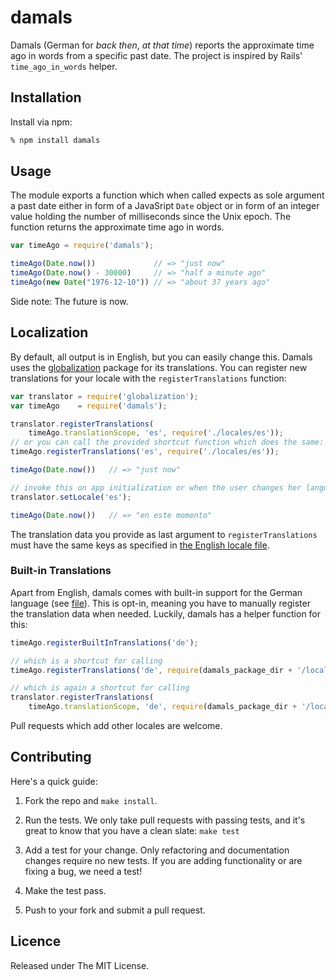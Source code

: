 # damals

Damals (German for _back then_, _at that time_) reports the approximate time ago in words from a specific past date. The project is inspired by Rails' `time_ago_in_words` helper.


## Installation

Install via npm:

```bash
% npm install damals
```


## Usage

The module exports a function which when called expects as sole argument a past date either in form of a JavaSript `Date` object or in form of an integer value holding the number of milliseconds since the Unix epoch. The function returns the approximate time ago in words.

```js
var timeAgo = require('damals');

timeAgo(Date.now())             // => "just now"
timeAgo(Date.now() - 30000)     // => "half a minute ago"
timeAgo(new Date("1976-12-10")) // => "about 37 years ago"
```

Side note: The future is now.


## Localization

By default, all output is in English, but you can easily change this. Damals uses the [globalization](https://github.com/martinandert/globalization) package for its translations. You can register new translations for your locale with the `registerTranslations` function:

```js
var translator = require('globalization');
var timeAgo    = require('damals');

translator.registerTranslations(
    timeAgo.translationScope, 'es', require('./locales/es'));
// or you can call the provided shortcut function which does the same:
timeAgo.registerTranslations('es', require('./locales/es'));

timeAgo(Date.now())   // => "just now"

// invoke this on app initialization or when the user changes her language preference
translator.setLocale('es');

timeAgo(Date.now())   // => "en este momento"
```

The translation data you provide as last argument to `registerTranslations` must have the same keys as specified in [the English locale file](locales/en.json).


### Built-in Translations

Apart from English, damals comes with built-in support for the German language (see [file](locales/de.json)). This is opt-in, meaning you have to manually register the translation data when needed. Luckily, damals has a helper function for this:

```js
timeAgo.registerBuiltInTranslations('de');

// which is a shortcut for calling
timeAgo.registerTranslations('de', require(damals_package_dir + '/locales/de'))

// which is again a shortcut for calling
translator.registerTranslations(
    timeAgo.translationScope, 'de', require(damals_package_dir + '/locales/de'))
```

Pull requests which add other locales are welcome.


## Contributing

Here's a quick guide:

1. Fork the repo and `make install`.

2. Run the tests. We only take pull requests with passing tests, and it's great to know that you have a clean slate: `make test`

3. Add a test for your change. Only refactoring and documentation changes require no new tests. If you are adding functionality or are fixing a bug, we need a test!

4. Make the test pass.

5. Push to your fork and submit a pull request.


## Licence

Released under The MIT License.
